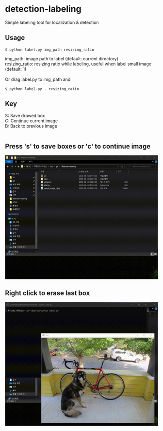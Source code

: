 # detection-labeling
Simple labeling tool for localization &amp; detection

## Usage
```
$ python label.py img_path resizing_ratio
```
img_path: image path to label (default: current directory)<br>
resizing_ratio: resizing ratio while labeling, useful when label small image (default: 1)<br>
<br>
Or drag label.py to img_path and
```
$ python label.py . resizing_ratio
```
## Key
S: Save drawed box<br>
C: Continue current image<br>
B: Back to previous image<br><br>

## Press 's' to save boxes or 'c' to continue image
<img src="/preview/1.gif" alt="" width="600">

## Right click to erase last box
<img src="/preview/2.gif" alt="" width="600">
